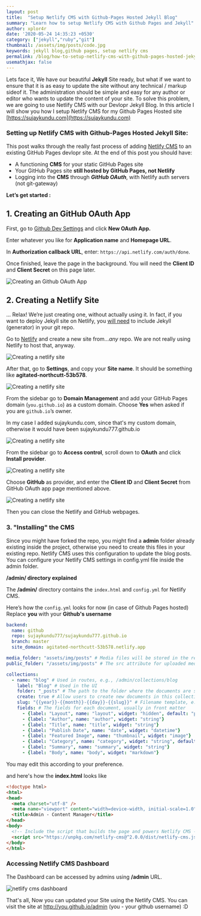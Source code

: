 ```yaml
---
layout: post
title:  "Setup Netlify CMS with Github-Pages Hosted Jekyll Blog"
summary: "Learn how to setup Netlify CMS with Github Pages and Jekyll"
author: xplor4r
date: '2020-05-24 14:35:23 +0530'
category: ["jekyll","ruby","git"]
thumbnail: /assets/img/posts/code.jpg
keywords: jekyll blog,github pages, setup netlify cms
permalink: /blog/how-to-setup-netlify-cms-with-github-pages-hosted-jekyll-blog/
usemathjax: false
---
```


Lets face it, We have our beautiful **Jekyll** Site ready, but what if we want to ensure that it is as easy to update the site without any technical / markup sideof it. The administration should be simple and easy for any author or editor who wants to update the content of your site. To solve this problem, we are going to use Netlify CMS with our Devlopr Jekyll Blog. In this article I will show you how I setup Netlify CMS for my Github Pages Hosted site [https://sujaykundu.com](https://sujaykundu.com)

### Setting up Netlify CMS with Github-Pages Hosted Jekyll Site:

This post walks through the really fast process of adding [Netlify CMS](https://www.netlifycms.org/) to an existing GitHub Pages devlopr site. At the end of this post you should have:

* A functioning **CMS** for your static GitHub Pages site
* Your GitHub Pages site **still hosted by GitHub Pages, not Netlify**
* Logging into the **CMS** through ***GitHub OAuth***, with Netlify auth servers (not git-gateway)

**Let’s get started :**

## 1. Creating an GitHub OAuth App

First, go to [Github Dev Settings](https://github.com/settings/developers) and click **New OAuth App.**

Enter whatever you like for **Application name** and **Homepage URL**.

In **Authorization callback URL**, enter: `https://api.netlify.com/auth/done`.

Once finished, leave the page in the background. You will need the **Client ID** and **Client Secret** on this page later.

![Creating an Github OAuth App](https://res.cloudinary.com/sujaykundu/image/upload/c_scale,fl_progressive.progressive:semi.progressive:steep,q_auto:best,w_auto/q_auto:best/v1592648658/sujaykundu.com/auth1.webp)

## **2.  Creating a Netlify Site**

… Relax! We’re just creating one, without actually using it. In fact, if you want to deploy Jekyll site on Netlify, you [will need](https://www.netlify.com/blog/2015/10/28/a-step-by-step-guide-jekyll-3.0-on-netlify/) to include Jekyll (generator) in your git repo.

Go to [Netlify](https://app.netlify.com/account/sites) and create a new site from…*any* repo. We are not really using Netlify to host that, anyway.

![Creating a netlify site](https://res.cloudinary.com/sujaykundu/image/upload/c_scale,fl_progressive.progressive:semi.progressive:steep,q_auto:best,w_auto/q_auto:best/v1592648658/sujaykundu.com/auth1.webp)

After that, go to **Settings**, and copy your **Site name**. It should be something like **agitated-northcutt-53b578**.

![Creating a netlify site](https://res.cloudinary.com/sujaykundu/image/upload/c_scale,fl_progressive.progressive:semi.progressive:steep,q_auto:best,w_auto/q_auto:best/v1592648661/sujaykundu.com/auth3.webp)

From the sidebar go to **Domain Management** and add your GitHub Pages domain (`you.github.io`) as a custom domain. Choose **Yes** when asked if you are `github.io`’s owner.

In my case I added sujaykundu.com,  since that's my custom domain, otherwise it would have been sujaykundu777.github.io

![Creating a netlify site](https://res.cloudinary.com/sujaykundu/image/upload/c_scale,fl_progressive.progressive:semi.progressive:steep,q_auto:best,w_auto/q_auto:best/v1592648655/sujaykundu.com/auth4.webp)

From the sidebar go to **Access control**, scroll down to **OAuth** and click **Install provider**.

![Creating a netlify site](https://res.cloudinary.com/sujaykundu/image/upload/c_scale,fl_progressive.progressive:semi.progressive:steep,q_auto:best,w_auto/q_auto:best/v1592648657/sujaykundu.com/auth5.webp)

Choose **GitHub** as provider, and enter the **Client ID** and **Client Secret** from GitHub OAuth app page mentioned above.

![Creating a netlify site](https://res.cloudinary.com/sujaykundu/image/upload/c_scale,fl_progressive.progressive:semi.progressive:steep,q_auto:best,w_auto/q_auto:best/v1592648657/sujaykundu.com/auth6.webp)

Then you can close the Netlify and GitHub webpages.

### 3. "Installing" the CMS

Since you might have forked the repo, you might find a **admin** folder already existing inside the project, otherwise you need to create this files in your existing repo. Netlify CMS uses this configuration to update the blog posts. You can configure your Netlify CMS settings in config.yml file inside the admin folder.

**/admin/ directory explained**

The **/admin/** directory contains the `index.html` and `config.yml` for Netlify CMS.

Here’s how the `config.yml` looks for now (in case of Github Pages hosted) Replace **you** with your **Github's username**

```yaml
backend:
  name: github
  repo: sujaykundu777/sujaykundu777.github.io
  branch: master
  site_domain: agitated-northcutt-53b578.netlify.app

media_folder: "assets/img/posts" # Media files will be stored in the repo under images/uploads
public_folder: "/assets/img/posts" # The src attribute for uploaded media will begin with /images/uploads

collections:
  - name: "blog" # Used in routes, e.g., /admin/collections/blog
    label: "Blog" # Used in the UI
    folder: "_posts" # The path to the folder where the documents are stored
    create: true # Allow users to create new documents in this collection
    slug: "{{year}}-{{month}}-{{day}}-{{slug}}" # Filename template, e.g., YYYY-MM-DD-title.md
    fields: # The fields for each document, usually in front matter
      - {label: "Layout", name: "layout", widget: "hidden", default: "post"}
      - {label: "Author", name: "author", widget: "string"}
      - {label: "Title", name: "title", widget: "string"}
      - {label: "Publish Date", name: "date", widget: "datetime"}
      - {label: "Featured Image", name: "thumbnail", widget: "image"}
      - {label: "Category", name: "category", widget: "string", default: "jekyll"}
      - {label: "Summary", name: "summary", widget: "string"}
      - {label: "Body", name: "body", widget: "markdown"}
```

You may edit this according to your preference.

and here's how the **index.html** looks like

```html
<!doctype html>
<html>
<head>
  <meta charset="utf-8" />
  <meta name="viewport" content="width=device-width, initial-scale=1.0" />
  <title>Admin - Content Manager</title>
</head>
<body>
  <!-- Include the script that builds the page and powers Netlify CMS -->
  <script src="https://unpkg.com/netlify-cms@^2.0.0/dist/netlify-cms.js"></script>
</body>
</html>
```

### **Accessing Netlify CMS Dashboard**

The Dashboard can be accessed by admins using **/admin** URL.

![netlify cms dashboard](https://res.cloudinary.com/sujaykundu/image/upload/c_scale,fl_progressive.progressive:semi.progressive:steep,q_auto:best,w_auto/q_auto:best/v1592648662/sujaykundu.com/auth7.webp)

That's all, Now you can updated your Site using the Netlify CMS. You can visit the site at http://you.github.io/admin (you - your github username) :D